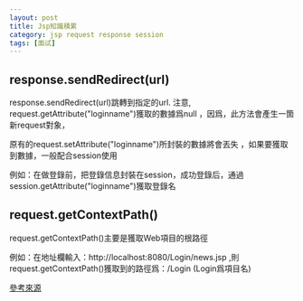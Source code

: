 ```yaml
---
layout: post
title: Jsp知識積累
category: jsp request response session
tags: [面试]
---
```

## response.sendRedirect(url)  

response.sendRedirect(url)跳轉到指定的url.  注意, request.getAttribute("loginname")獲取的數據爲null ，因爲，此方法會產生一箇新request對象，

原有的request.setAttribute("loginname")所封裝的數據將會丟失 ，如果要獲取到數據，一般配合session使用  

例如：在做登錄前，把登錄信息封裝在session，成功登錄后，通過session.getAttribute("loginname")獲取登錄名  



## request.getContextPath()  

request.getContextPath()主要是獲取Web項目的根路徑

例如：在地址欄輸入：http://localhost:8080/Login/news.jsp ,則request.getContextPath()獲取到的路徑爲：/Login  (Login爲項目名)  

<a href="http://www.58maisui.com/2016/09/14/461/">參考來源</a>


